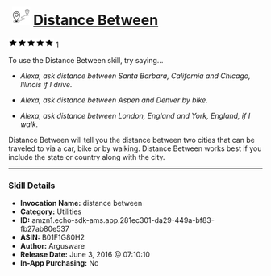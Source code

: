 # &nbsp;<img src="skill_icon" alt="Distance Between icon" width="36"> [Distance Between](http://alexa.amazon.com/#skills/amzn1.echo-sdk-ams.app.281ec301-da29-449a-bf83-fb27ab80e537)
![5 stars](../../images/ic_star_black_18dp_1x.png)![5 stars](../../images/ic_star_black_18dp_1x.png)![5 stars](../../images/ic_star_black_18dp_1x.png)![5 stars](../../images/ic_star_black_18dp_1x.png)![5 stars](../../images/ic_star_black_18dp_1x.png) 1

To use the Distance Between skill, try saying...

* *Alexa, ask distance between Santa Barbara, California and Chicago, Illinois if I drive.*

* *Alexa, ask distance between Aspen and Denver by bike.*

* *Alexa, ask distance between London, England and York, England,  if I walk.*

Distance Between will tell you the distance between two cities that can be traveled to via a car, bike or by walking. Distance Between works best if you include the state or country along with the city.

***

### Skill Details

* **Invocation Name:** distance between
* **Category:** Utilities
* **ID:** amzn1.echo-sdk-ams.app.281ec301-da29-449a-bf83-fb27ab80e537
* **ASIN:** B01F1G80H2
* **Author:** Argusware
* **Release Date:** June 3, 2016 @ 07:10:10
* **In-App Purchasing:** No
